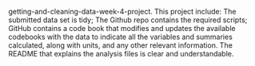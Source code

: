  getting-and-cleaning-data-week-4-project.
This project include: The submitted data set is tidy; The Github repo contains the required scripts;  GitHub contains a code book that modifies and updates the available codebooks with the data to indicate all the variables and summaries calculated, along with units, and any other relevant information.  The README that explains the analysis files is clear and understandable.  
